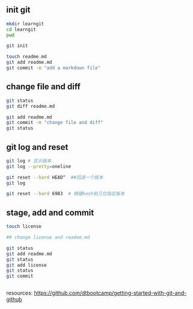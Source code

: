 
## init git

```bash 
mkdir learngit
cd learngit
pwd

git init 

touch readme.md
git add readme.md
git commit -m "add a markdown file"
```

## change file and diff
```bash
git status
git diff readme.md

git add readme.md
git commit -m "change file and diff"
git status
```

## git log and reset
```bash
git log # 显示版本
git log --pretty=oneline

git reset --hard HEAD^  ##回退一个版本
git log 

git reset --hard 6983  # 根据hash前几位指定版本
```

## stage, add and commit 
```bash
touch license

## change license and readem.md

git status
git add readme.md
git status
git add license
git status
git commit



```



resources: https://github.com/dtbootcamp/getting-started-with-git-and-github
